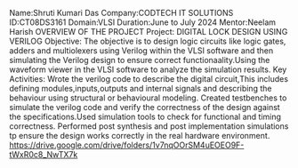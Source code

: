 Name:Shruti Kumari Das
Company:CODTECH IT SOLUTIONS
ID:CT08DS3161
Domain:VLSI
Duration:June to July 2024
Mentor:Neelam Harish
OVERVIEW OF THE PROJECT
Project: DIGITAL LOCK DESIGN USING VERILOG
Objective:
The objective is to design logic circuits like logic gates, adders and multiolexers using Verilog within the VLSI software and then simulating the Verilog design to ensure correct functionaality.Using the waveform viewer in the VLSI software to analyze the simulation results.
Key Activities:
Wrote the verilog code to describe the digital circuit,This includes defining modules,inputs,outputs and internal signals and describing the behaviour using structural or behavioural modeling.
Created testbenches to simulate the verilog code and verify the correctness of the design against the specifications.Used simulation tools to check for functional and timing correctness.
Performed post synthesis and post implementation simulations tp ensure the design works correctly in the real hardware environment.
https://drive.google.com/drive/folders/1v7nqOOrSM4uEOEO9F-tWxR0c8_NwTX7k

